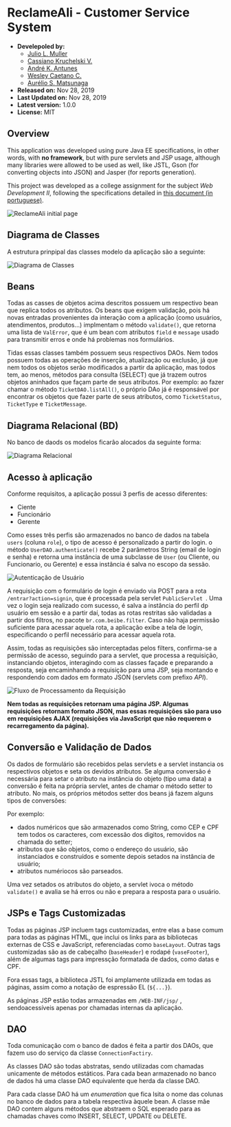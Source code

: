 
# ReclameAli - Customer Service System

- **Develepoled by:**
  - [Julio L. Muller](https://juliolmuller.github.io/)
  - [Cassiano Kruchelski V.](https://github.com/kruchelski)
  - [André K. Antunes](https://github.com/andrekantunes)
  - [Wesley Caetano C.](https://github.com/vvesleyc)
  - [Aurélio S. Matsunaga](https://github.com/aureliomatsunaga)
- **Released on:** Nov 28, 2019
- **Last Updated on:** Nov 28, 2019
- **Latest version:** 1.0.0
- **License:** MIT

## Overview

This application was developed using pure Java EE specifications, in other words, with **no framework**, but with pure servlets and JSP usage, although many libraries were allowed to be used as well, like JSTL, Gson (for converting objects into JSON) and Jasper (for reports generation).

This project was developed as a college assignment for the subject _Web Development II_, following the specifications detailed in [this document (in portuguese)](./docs/Assignment%20Statement%20-%20Project%20Specifications.pdf).

![ReclameAli initial page](./docs/app-overview.jpg)

## Diagrama de Classes

A estrutura prinpipal das classes modelo da aplicação são a seguinte:

![Diagrama de Classes](./docs/class_diagram.jpg)

## Beans

Todas as casses de objetos acima descritos possuem um respectivo bean que replica todos os atributos. Os beans que exigem validação, pois há novas entradas provenientes da interação com a aplicação (como usuários, atendimentos, produtos...) implmentam o método `validate()`, que retorna uma lista de `ValError`, que é um bean com atributos `field` e `message` usado para transmitir erros e onde há problemas nos formulários.

Tidas essas classes também possuem seus respectivos DAOs. Nem todos possuem todas as operações de inserção, atualização ou exclusão, já que nem todos os objetos serão modificados a partir da aplicação, mas todos tem, ao menos, métodos para consulta (SELECT) que já trazem outros objetos aninhados que façam parte de seus atributos. Por exemplo: ao fazer chamar o método `TicketDAO.listAll()`, o próprio DAo já é responsável por encontrar os objetos que fazer parte de seus atributos, como `TicketStatus`,  `TicketType` e `TicketMessage`.

## Diagrama Relacional (BD)

No banco de daods os modelos ficarâo alocados da seguinte forma:

![Diagrama Relacional](./docs/realational_diagram.jpg)

## Acesso à aplicação

Conforme requisitos, a aplicação possui 3 perfis de acesso diferentes:

- Ciente
- Funcionário
- Gerente

Como esses três perfis são armazenados no banco de dados na tabela `users` (coluna `role`), o tipo de acesso é personalizado a partir do login. o método `UserDAO.authenticate()` recebe 2 parâmetros String (email de login e senha) e retorna uma instância de uma subclasse de `User`  (ou Cliente, ou Funcionario, ou Gerente) e essa instância é salva no escopo da sessão.

![Autenticação de Usuário](./docs/authentication.png)

A requisição com o formulário de login é enviado via POST para a rota `/entrar?action=signin`, que é processada pela servlet `PublicServlet `. Uma vez o login seja realizado com sucesso, é salva a instância do perfil dp usuário em sessão e a partir daí, todas as rotas restritas são validadas a partir dos filtros, no pacote `br.com.beibe.filter`. Caso não haja permissão suficiente para acessar aquela rota, a aplicação exibe a tela de login, especificando o perfil necessário para acessar aquela rota.

Assim, todas as requisições são interceptadas pelos filters, confirma-se a permissão de acesso, seguindo para a servlet, que processa a requisição, instanciando objetos, interagindo com as classes façade e preparando a resposta, seja encaminhando a requisição para uma JSP, seja montando e respondendo com dados em formato JSON (servlets com prefixo *API*).

![Fluxo de Processamento da Requisição](./docs/request_flow.png)

**Nem todas as requisições retornam uma página JSP. Algumas requisições retornam formato JSON, mas essas requisições são para uso em requisições AJAX (requisições via JavaScript que não requerem o recarregamento da página).**

## Conversão e Validação de Dados

Os dados de formulário são recebidos pelas servlets e a servlet instancia os respectivos objetos e seta os devidos atributos. Se alguma conversão é necessária para setar o atributo na instância do objeto (tipo uma data) a conversão é feita na própria servlet, antes de chamar o método setter to atributo. No mais, os próprios métodos setter dos beans já fazem alguns tipos de conversões:

Por exemplo:
- dados numéricos que são armazenados como String, como CEP e CPF tem todos os caracteres, com excessão dos digitos, removidos na chamada do setter;
- atributos que são objetos, como o endereço do usuário, são instanciados e construídos e somente depois setados na instância de usuário;
- atributos numériocos são parseados.

Uma vez setados os atributos do objeto, a servlet ivoca o método `validate()` e avalia se há erros ou não e prepara a resposta para o usuário.

## JSPs e Tags Customizadas

Todas as páginas JSP incluem tags customizadas, entre elas a base comum para todas as páginas HTML, que inclui os links para as bibliotecas externas de CSS e JavaScript, referenciadas como `baseLayout`. Outras tags customizadas são as de cabeçalho (`baseHeader`) e rodapé (`vaseFooter`), além de algumas tags para impressção formatada de dados, como datas e CPF.

Fora essas tags, a biblioteca JSTL foi amplamente utilizada em todas as páginas, assim como a notação de espressão EL (`${...}`).

As páginas JSP estão todas armazenadas em `/WEB-INF/jsp/` , sendoacessíveis apenas por chamadas internas da aplicação.

## DAO

Toda comunicação com o banco de dados é feita a partir dos DAOs, que fazem uso do serviço da classe `ConnectionFactiry`.

As classes DAO são todas abstratas, sendo utilizadas com chamadas unicamente de métodos estáticos. Para cada bean armazenado no banco de dados há uma classe DAO equivalente que herda da classe DAO.

Para cada classe DAO há um *enumeration* que fica lsita o nome das colunas no banco de dados para a tabela respectiva àquele bean. A classe mãe DAO contem alguns métodos que abstraem o SQL esperado para as chamadas chaves como INSERT, SELECT, UPDATE ou DELETE.
